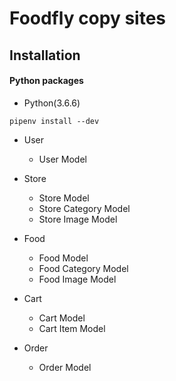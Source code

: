 # Foodfly copy sites
## Installation
#### Python packages
- Python(3.6.6)
```buildoutcfg
pipenv install --dev
```

- User
    - User Model

- Store
    - Store Model
    - Store Category Model
    - Store Image Model

- Food
    - Food Model
    - Food Category Model
    - Food Image Model
 
- Cart
    - Cart Model
    - Cart Item Model
    
- Order
    - Order Model